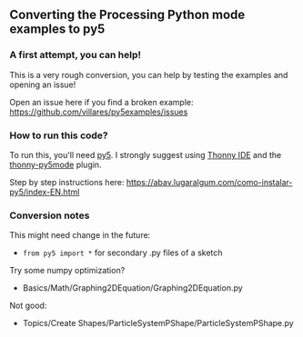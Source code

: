 ## Converting the Processing Python mode examples to py5

### A first attempt, you can help!

This is a very rough conversion, you can help by testing the examples and opening an issue!

Open an issue here if you find a broken example: https://github.com/villares/py5examples/issues


### How to run this code?

To run this, you'll need [py5](https://py5coding.org). I strongly suggest using [Thonny IDE](https://thonny.org) and the [thonny-py5mode](https://github.com/tabreturn/thonny-py5mode/) plugin.

Step by step instructions here: https://abav.lugaralgum.com/como-instalar-py5/index-EN.html

### Conversion notes

This might need change in the future:

- `from py5 import *` for secondary .py files of a sketch

Try some numpy optimization?

- Basics/Math/Graphing2DEquation/Graphing2DEquation.py

Not good:

- Topics/Create Shapes/ParticleSystemPShape/ParticleSystemPShape.py
